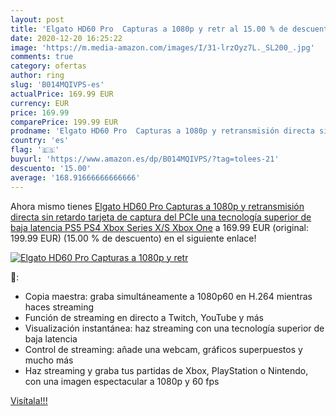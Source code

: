 ```yaml
---
layout: post
title: 'Elgato HD60 Pro  Capturas a 1080p y retr al 15.00 % de descuento'
date: 2020-12-20 16:25:22
image: 'https://m.media-amazon.com/images/I/31-lrzOyz7L._SL200_.jpg'
comments: true
category: ofertas
author: ring
slug: 'B014MQIVPS-es'
actualPrice: 169.99 EUR
currency: EUR
price: 169.99
comparePrice: 199.99 EUR
prodname: 'Elgato HD60 Pro  Capturas a 1080p y retransmisión directa sin retardo  tarjeta de captura del PCIe  una tecnología superior de baja latencia  PS5  PS4  Xbox Series X/S  Xbox One'
country: 'es'
flag: '🇪🇸'
buyurl: 'https://www.amazon.es/dp/B014MQIVPS/?tag=tolees-21'
descuento: '15.00'
average: '168.91666666666666'
---
```


Ahora mismo tienes [Elgato HD60 Pro  Capturas a 1080p y retransmisión directa sin retardo  tarjeta de captura del PCIe  una tecnología superior de baja latencia  PS5  PS4  Xbox Series X/S  Xbox One](https://www.amazon.es/dp/B014MQIVPS/?tag=tolees-21) a 169.99 EUR (original: 199.99 EUR) (15.00 %  de descuento) en el siguiente enlace!

[![Elgato HD60 Pro  Capturas a 1080p y retr](https://m.media-amazon.com/images/I/31-lrzOyz7L._SL200_.jpg)](https://www.amazon.es/dp/B014MQIVPS/?tag=tolees-21)

🔎:

- Copia maestra: graba simultáneamente a 1080p60 en H.264 mientras haces streaming
- Función de streaming en directo a Twitch, YouTube y más
- Visualización instantánea: haz streaming con una tecnología superior de baja latencia
- Control de streaming: añade una webcam, gráficos superpuestos y mucho más
- Haz streaming y graba tus partidas de Xbox, PlayStation o Nintendo, con una imagen espectacular a 1080p y 60 fps

[Visítala!!!](https://www.amazon.es/dp/B014MQIVPS/?tag=tolees-21)
